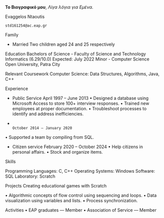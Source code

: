 **Το Βιογραφικό μου**,
_Λίγα λόγια για Εμένα._

Evaggelos Ntaoutis

	std161254@ac.eap.gr


Family
- Married
Two children aged 24 and 25 respectively

Education
Bachelors of Science - Faculty of Science and Technology
Informatics (6.29/10.0)	Expected: July 2022
Minor - Computer Science 
Open University, Patra City

Relevant Coursework
Computer Science: Data Structures, Algorithms, Java, C++

Experience
-	Public Service	        April 1997 – June 2013
•	Designed a database using Microsoft Access to store 100+ interview responses.
•	Trained new employees at proper documentation.
•	Troubleshoot processes to identify and address inefficiencies.
-	                                                                                                                               October 2014 – January 2020
•	Supported a team by compiling from SQL.

-	Citizen service                                                                                                               February 2020 – October 2024
•	Help citizens in personal affairs.
•	Stock and organize items.

 
Skills
 

Programming Languages: C, C++
Operating Systems: Windows
 Software:  SQL
Laboratory: Scratch 
 

Projects
Creating educational games with Scratch

•	Algorithmic concepts of flow control using sequencing and loops.
•	Data visualization using variables and lists.
•	Process synchronization.


Activities
      • EAP graduates              — Member
      • Association of Service — Member 


